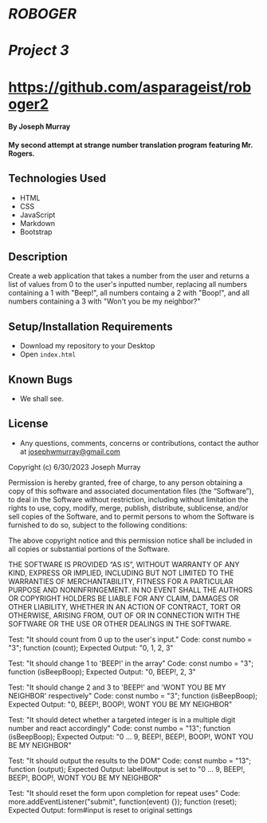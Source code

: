 # _ROBOGER_

# _Project 3_

# https://github.com/asparageist/roboger2

#### By Joseph Murray

#### My second attempt at strange number translation program featuring Mr. Rogers.

## Technologies Used

- HTML
- CSS
- JavaScript
- Markdown
- Bootstrap

## Description

Create a web application that takes a number from the user and returns a list of values from 0 to the user's inputted number, replacing all numbers containing a 1 with "Beep!", all numbers containg a 2 with "Boop!", and all numbers containing a 3 with "Won't you be my neighbor?"

## Setup/Installation Requirements

- Download my repository to your Desktop
- Open `index.html`

## Known Bugs

- We shall see.

## License

- Any questions, comments, concerns or contributions, contact the author at josephwmurray@gmail.com

Copyright (c) 6/30/2023 Joseph Murray

Permission is hereby granted, free of charge, to any person obtaining a copy of this software and associated documentation files (the “Software”), to deal in the Software without restriction, including without limitation the rights to use, copy, modify, merge, publish, distribute, sublicense, and/or sell copies of the Software, and to permit persons to whom the Software is furnished to do so, subject to the following conditions:

The above copyright notice and this permission notice shall be included in all copies or substantial portions of the Software.

THE SOFTWARE IS PROVIDED “AS IS”, WITHOUT WARRANTY OF ANY KIND, EXPRESS OR IMPLIED, INCLUDING BUT NOT LIMITED TO THE WARRANTIES OF MERCHANTABILITY, FITNESS FOR A PARTICULAR PURPOSE AND NONINFRINGEMENT. IN NO EVENT SHALL THE AUTHORS OR COPYRIGHT HOLDERS BE LIABLE FOR ANY CLAIM, DAMAGES OR OTHER LIABILITY, WHETHER IN AN ACTION OF CONTRACT, TORT OR OTHERWISE, ARISING FROM, OUT OF OR IN CONNECTION WITH THE SOFTWARE OR THE USE OR OTHER DEALINGS IN THE SOFTWARE.

Test: "It should count from 0 up to the user's input."
Code:
const numbo = "3";
function (count);
Expected Output: "0, 1, 2, 3"

Test: "It should change 1 to 'BEEP!' in the array"
Code:
const numbo = "3";
function (isBeepBoop);
Expected Output: "0, BEEP!, 2, 3"

Test: "It should change 2 and 3 to 'BEEP!' and 'WONT YOU BE MY NEIGHBOR' respectively"
Code:
const numbo = "3";
function (isBeepBoop);
Expected Output: "0, BEEP!, BOOP!, WONT YOU BE MY NEIGHBOR"

Test: "It should detect whether a targeted integer is in a multiple digit number and react accordingly"
Code:
const numbo = "13";
function (isBeepBoop);
Expected Output: "0 ... 9, BEEP!, BEEP!, BOOP!, WONT YOU BE MY NEIGHBOR"

Test: "It should output the results to the DOM"
Code:
const numbo = "13";
function (output);
Expected Output: label#output is set to "0 ... 9, BEEP!, BEEP!, BOOP!, WONT YOU BE MY NEIGHBOR"

Test: "It should reset the form upon completion for repeat uses"
Code:
more.addEventListener("submit", function(event) {});
function (reset);
Expected Output: form#input is reset to original settings
